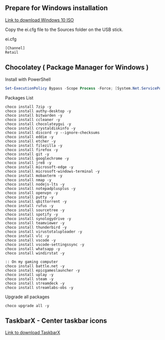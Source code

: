 ## Prepare for Windows installation

[Link to download Windows 10 ISO](https://tb.rg-adguard.net/public.php)

Copy the ei.cfg file to the Sources folder on the USB stick.

ei.cfg
```
[Channel]
Retail
```


## Chocolatey ( Package Manager for Windows )

Install with PowerShell
```powershell
Set-ExecutionPolicy Bypass -Scope Process -Force; [System.Net.ServicePointManager]::SecurityProtocol = [System.Net.ServicePointManager]::SecurityProtocol -bor 3072; iex ((New-Object System.Net.WebClient).DownloadString('https://chocolatey.org/install.ps1'))
```


Packages List
```
choco install 7zip -y
choco install authy-desktop -y
choco install bitwarden -y
choco install ccleaner -y
choco install chocolateygui -y
choco install crystaldiskinfo -y
choco install discord -y --ignore-checksums
choco install eddie -y
choco install etcher -y
choco install filezilla -y
choco install firefox -y
choco install git -y
choco install googlechrome -y
choco install jre8 -y
choco install microsoft-edge -y
choco install microsoft-windows-terminal -y
choco install mobaxterm -y
choco install nmap -y
choco install nodejs-lts -y
choco install notepadplusplus -y
choco install openvpn -y
choco install putty -y
choco install qbittorrent -y
choco install rufus -y
choco install sourcetree -y
choco install spotify -y
choco install synologydrive -y
choco install teamviewer -y
choco install thunderbird -y
choco install virustotaluploader -y
choco install vlc -y
choco install vscode -y
choco install vscode-settingssync -y
choco install whatsapp -y
choco install windirstat -y

:: On my gaming computer
choco install battle.net -y
choco install epicgameslauncher -y
choco install uplay -y
choco install steam -y
choco install streamdeck -y
choco install streamlabs-obs -y
```

Upgrade all packages
```
choco upgrade all -y
```

## TaskbarX - Center taskbar icons

[Link to download TaskbarX](https://chrisandriessen.nl/taskbarx)
